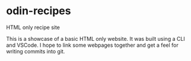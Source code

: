 # odin-recipes
HTML only recipe site


This is a showcase of a basic HTML only website. It was built using a CLI and VSCode. I hope to link some webpages together and get a feel for writing commits into git.
